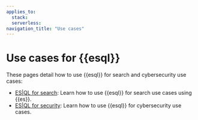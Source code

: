 ```yaml
---
applies_to:
  stack:
  serverless:
navigation_title: "Use cases"
---
```


# Use cases for {{esql}}

These pages detail how to use {{esql}} for search and cybersecurity use cases:

* [ES|QL for search](docs-content://solutions/search/esql-for-search.md): Learn how to use {{esql}} for search use cases using {{es}}.
* [ES|QL for security](docs-content://solutions/security/esql-for-security.md): Learn how to use {{esql}} for cybersecurity use cases.